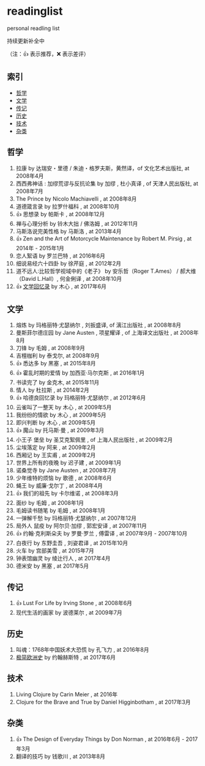 # readinglist
personal readling list


持续更新补全中

（注：:+1: 表示推荐，:x: 表示差评）

## 索引

- [哲学](#哲学)
- [文学](#文学)
- [传记](#传记)
- [历史](#历史)
- [技术](#技术)
- [杂类](#杂类)


## 哲学

1. 拉康 by 达瑞安・里德 / 朱迪・格罗夫斯，黄然译，of 文化艺术出版社, at 2008年4月
1. 西西弗神话 : 加缪荒谬与反抗论集  by 加缪 , 杜小真译 , of 天津人民出版社, at 2008年7月
1. The Prince by Nicolo Machiavelli , at 2008年8月
1. 道德箴言录 by 拉罗什福科 , at 2008年10月
1. :+1: 思想录 by 帕斯卡 , at 2008年12月
1. 禅与心理分析  by 铃木大拙 / 佛洛姆 , at 2012年11月
1. 马斯洛说完美性格  by 马斯洛 , at 2013年4月
1. :+1: Zen and the Art of Motorcycle Maintenance by Robert M. Pirsig , at 2014年 - 2015年1月
1. 恋人絮语 by 罗兰巴特 , at 2016年6月
1. 细说易经六十四卦 by 徐芹庭 , at 2012年2月
1. 道不远人∶比较哲学视域中的《老子》 by 安乐哲（Roger T.Ames） / 郝大维（David L.Hall）, 何金俐译 , at 2008年10月
1. :+1: [文学回忆录](notes/文学回忆录.md) by 木心 , at 2017年6月

## 文学

1. 熔炼 by 玛格丽特·尤瑟纳尔 , 刘扳盛译,  of 漓江出版社 , at 2008年8月
1. 曼斯菲尔德庄园 by Jane Austen , 项星耀译 , of 上海译文出版社 , at 2008年8月
1. 刀锋 by 毛姆 , at 2008年9月
1. 吉檀枷利 by 泰戈尔, at 2008年9月
1. :+1: 悉达多 by 黑塞 , at 2015年8月
1. :+1: 霍乱时期的爱情 by 加西亚·马尔克斯 , at 2016年1月
1. 书读完了 by 金克木, at 2015年11月
1. 情人 by 杜拉斯  , at 2014年2月
1. :+1: 哈德良回忆录 by 玛格丽特·尤瑟纳尔 , at 2012年6月
1. 云雀叫了一整天 by 木心 , at 2009年5月
1. 我纷纷的情欲 by 木心 , at 2009年5月
1. 即兴判断 by 木心 , at 2009年5月
1. :+1: 魔山 by 托马斯·曼 , at 2009年3月
1. 小王子 堡垒 by 圣艾克絮佩里 , of 上海人民出版社 , at 2009年2月
1. 尘埃落定 by 阿来 , at 2009年2月
1. 西厢记 by 王实甫 , at 2009年2月
1. 世界上所有的夜晚  by 迟子建 , at 2009年1月
1. 诺桑觉寺 by Jane Austen , at 2008年7月
1. 少年维特的烦恼 by 歌德 , at 2008年6月
1. 蝇王 by 威廉·戈尔丁 , at 2008年4月
1. :+1: 我们的祖先 by 卡尔维诺 , at 2008年3月
1. 面纱 by 毛姆 , at 2008年1月
1. 毛姆读书随笔 by 毛姆 , at 2008年1月
1. 一弹解千愁 by 玛格丽特·尤瑟纳尔 , at 2007年12月
1. 局外人 鼠疫 by 阿尔贝·加缪 , 郭宏安译 , at 2007年11月
1. :+1: 约翰·克利斯朵夫 by 罗曼·罗兰 , 傅雷译 , at 2007年9月 - 2007年10月
1. 白夜行 by 东野圭吾 , 刘姿君译 , at 2015年10月
1. 火车 by 宫部美雪 , at 2015年7月
1. 钟表馆幽灵 by 绫辻行人 , at 2017年4月
1. 德米安 by 黑塞 , at 2017年5月

## 传记

1. :+1: Lust For Life by Irving Stone , at 2008年6月
1. 现代生活的画家 by 波德莱尔 , at 2009年7月

## 历史

1. 叫魂：1768年中国妖术大恐慌 by  孔飞力 , at 2016年8月
1. [极简欧洲史](notes/极简欧洲史.md) by 约翰赫斯特 , at 2017年6月

## 技术

1. Living Clojure by Carin Meier , at 2016年
1. Clojure for the Brave and True  by Daniel Higginbotham , at 2017年3月

## 杂类

1. :+1: The Design of Everyday Things by Don Norman , at 2016年6月 - 2017年3月
1. 翻译的技巧 by 钱歌川 , at 2013年8月
